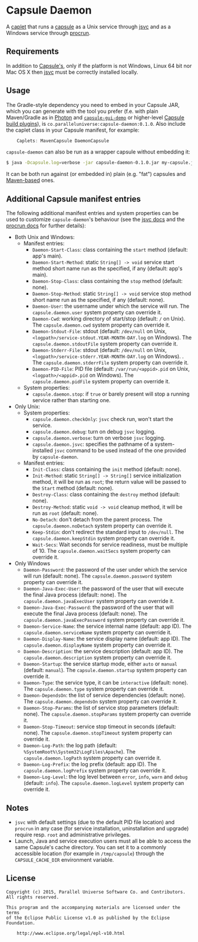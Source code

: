 # Capsule Daemon

A [caplet](https://github.com/puniverse/capsule#what-are-caplets) that runs a [capsule](https://github.com/puniverse/capsule) as a Unix service through [jsvc](http://commons.apache.org/proper/commons-daemon/jsvc.html) and as a Windows service through [procrun](http://commons.apache.org/proper/commons-daemon/procrun.html).

## Requirements

In addition to [Capsule's](https://github.com/puniverse/capsule), only if the platform is not Windows, Linux 64 bit nor Mac OS X then [jsvc](http://commons.apache.org/proper/commons-daemon/jsvc.html) must be correctly installed locally.

## Usage

The Gradle-style dependency you need to embed in your Capsule JAR, which you can generate with the tool you prefer (f.e. with plain Maven/Gradle as in [Photon](https://github.com/puniverse/photon) and [`capsule-gui-demo`](https://github.com/puniverse/capsule-gui-demo) or higher-level [Capsule build plugins](https://github.com/puniverse/capsule#build-tool-plugins)), is `co.paralleluniverse:capsule-daemon:0.1.0`. Also include the caplet class in your Capsule manifest, for example:

``` gradle
    Caplets: MavenCapsule DaemonCapsule
```

`capsule-daemon` can also be run as a wrapper capsule without embedding it:

``` bash
$ java -Dcapsule.log=verbose -jar capsule-daemon-0.1.0.jar my-capsule.jar my-capsule-arg1 ...
```

It can be both run against (or embedded in) plain (e.g. "fat") capsules and [Maven-based](https://github.com/puniverse/capsule-maven) ones.

## Additional Capsule manifest entries

The following additional manifest entries and system properties can be used to customize `capsule-daemon`'s behaviour (see the [jsvc docs](http://commons.apache.org/proper/commons-daemon/jsvc.html) and the [procrun docs](http://commons.apache.org/proper/commons-daemon/procrun.html) for further details):

 - Both Unix and Windows:
   - Manifest entries:
     - `Daemon-Start-Class`: class containing the `start` method (default: app's main).
     - `Daemon-Start-Method`: static `String[] -> void` service start method short name run as the specified, if any (default: app's main).
     - `Daemon-Stop-Class`: class containing the `stop` method (default: none).
     - `Daemon-Stop-Method`: static `String[] -> void` service stop method short name run as the specified, if any (default: none).
     - `Daemon-User`: the username under which the service will run. The `capsule.daemon.user` system property can override it.
     - `Daemon-Cwd`: working directory of start/stop (default: `/` on Unix). The `capsule.daemon.cwd` system property can override it.
     - `Daemon-Stdout-File`: stdout (default: `/dev/null` on Unix, `<logpath>/service-stdout.YEAR-MONTH-DAY.log` on Windows). The `capsule.daemon.stdoutFile` system property can override it.
     - `Daemon-Stderr-File`: stdout (default: `/dev/null` on Unix, `<logpath>/service-stderr.YEAR-MONTH-DAY.log` on Windows). . The `capsule.daemon.stderrFile` system property can override it.
     - `Daemon-PID-File`: PID file (default: `/var/run/<appid>.pid` on Unix, `<logpath>/<appid>.pid` on Windows). The `capsule.daemon.pidFile` system property can override it.
   - System properties:
     - `capsule.daemon.stop`: if `true` or barely present will stop a running service rather than starting one.
 - Only Unix:
   - System properties:
     - `capsule.daemon.checkOnly`: `jsvc` check run, won't start the service.
     - `capsule.daemon.debug`: turn on debug `jsvc` logging.
     - `capsule.daemon.verbose`: turn on verbose `jsvc` logging.
     - `capsule.daemon.jsvc`: specifies the pathname of a system-installed `jsvc` command to be used instead of the one provided by `capsule-daemon`.
   - Manifest entries:
     - `Init-Class`: class containing the `init` method (default: none).
     - `Init-Method`: static `String[] -> String[]` service initialization method, it will be run as `root`; the return value will be passed to the `Start` method (default: none).
     - `Destroy-Class`: class containing the `destroy` method (default: none).
     - `Destroy-Method`: static `void -> void` cleanup method, it will be run as `root` (default: none).
     - `No-Detach`: don't detach from the parent process. The `capsule.daemon.noDetach` system property can override it.
     - `Keep-Stdin`: don't redirect the standard input to `/dev/null`. The `capsule.daemon.keepStdin` system property can override it.
     - `Wait-Secs`: Wait seconds for service readiness, must be multiple of 10. The `capsule.daemon.waitSecs` system property can override it.
 - Only Windows
   - `Daemon-Password`: the password of the user under which the service will run (default: none). The `capsule.daemon.password` system property can override it.
   - `Daemon-Java-Exec-User`: the password of the user that will execute the final Java process (default: none). The `capsule.daemon.javaExecUser` system property can override it.
   - `Daemon-Java-Exec-Password`: the password of the user that will execute the final Java process (default: none). The `capsule.daemon.javaExecPassword` system property can override it.
   - `Daemon-Service-Name`: the service internal name (default: app ID). The `capsule.daemon.serviceName` system property can override it.
   - `Daemon-Display-Name`: the service display name (default: app ID). The `capsule.daemon.displayName` system property can override it.
   - `Daemon-Description`: the service description (default: app ID). The `capsule.daemon.description` system property can override it.
   - `Daemon-Startup`: the service startup mode, either `auto` or `manual` (default: `manual`). The `capsule.daemon.startup` system property can override it.
   - `Daemon-Type`: the service type, it can be `interactive` (default: none). The `capsule.daemon.type` system property can override it.
   - `Daemon-DependsOn`: the list of service dependencies (default: none). The `capsule.daemon.dependsOn` system property can override it.
   - `Daemon-Stop-Params`: the list of service stop parameters (default: none). The `capsule.daemon.stopParams` system property can override it.
   - `Daemon-Stop-Timeout`: service stop timeout in seconds (default: none). The `capsule.daemon.stopTimeout` system property can override it.
   - `Daemon-Log-Path`: the log path (default: `%SystemRoot%\System32\LogFiles\Apache`). The `capsule.daemon.logPath` system property can override it.
   - `Daemon-Log-Prefix`: the log prefix (default: app ID). The `capsule.daemon.logPrefix` system property can override it.
   - `Daemon-Log-Level`: the log level between `error`, `info`, `warn` and `debug` (default: `info`). The `capsule.daemon.logLevel` system property can override it.

## Notes

* `jsvc` with default settings (due to the default PID file location) and `procrun` in any case (for service installation, uninstallation and upgrade) require resp. `root` and administrative privileges.
* Launch, Java and service execution users must all be able to access the same Capsule's cache directory. You can set it to a commonly accessible location (for example in `/tmp/capsule`) through the `CAPSULE_CACHE_DIR` environment variable.

## License

    Copyright (c) 2015, Parallel Universe Software Co. and Contributors. All rights reserved.

    This program and the accompanying materials are licensed under the terms
    of the Eclipse Public License v1.0 as published by the Eclipse Foundation.

        http://www.eclipse.org/legal/epl-v10.html
